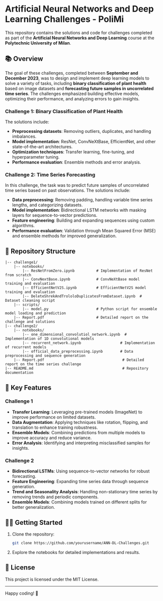 # Artificial Neural Networks and Deep Learning Challenges - PoliMi

This repository contains the solutions and code for challenges completed as part of the **Artificial Neural Networks and Deep Learning** course at the **Polytechnic University of Milan**.

## 📚 Overview
The goal of these challenges, completed between **September and December 2023**, was to design and implement deep learning models to solve a variety of tasks, including **binary classification of plant health** based on image datasets and **forecasting future samples in uncorrelated time series**. The challenges emphasized building effective models, optimizing their performance, and analyzing errors to gain insights.

### Challenge 1: Binary Classification of Plant Health
The solutions include:

- **Preprocessing datasets**: Removing outliers, duplicates, and handling imbalances.
- **Model implementation**: ResNet, ConvNeXtBase, EfficientNet, and other state-of-the-art architectures.
- **Optimization techniques**: Transfer learning, fine-tuning, and hyperparameter tuning.
- **Performance evaluation**: Ensemble methods and error analysis.

### Challenge 2: Time Series Forecasting
In this challenge, the task was to predict future samples of uncorrelated time series based on past observations. The solutions include:

- **Data preprocessing**: Removing padding, handling variable time series lengths, and categorizing datasets.
- **Model implementation**: Bidirectional LSTM networks with masking layers for sequence-to-vector predictions.
- **Feature engineering**: Building and expanding sequences using custom algorithms.
- **Performance evaluation**: Validation through Mean Squared Error (MSE) and ensemble methods for improved generalization.

## 📂 Repository Structure
```
|-- challenge1/
    |-- notebooks/
        |-- ResNetFromZero.ipynb          # Implementation of ResNet from scratch
        |-- ConvNextBase.ipynb            # ConvNeXtBase model training and evaluation
        |-- EfficientNetV2S.ipynb         # EfficientNetV2S model training and evaluation
        |-- DeleteShrekAndTrololoDuplicatesFromDataset.ipynb  # Dataset cleaning script
    |-- scripts/
        |-- model.py                      # Python script for ensemble model loading and prediction
    |-- Report.pdf                        # Detailed report on the challenge and solutions
|-- challenge2/
    |-- notebooks/
        |-- one_dimensional_convolutiol_network.ipynb  # Implementation of 1D convolutional models
        |-- recurrent_network.ipynb                  # Implementation of recurrent models
        |-- official_data_preprocessing.ipynb        # Data preprocessing and sequence generation
    |-- Report.pdf                                    # Detailed report on the time series challenge
|-- README.md                                         # Repository documentation
```

## 🚀 Key Features
### Challenge 1
- **Transfer Learning**: Leveraging pre-trained models (ImageNet) to improve performance on limited datasets.
- **Data Augmentation**: Applying techniques like rotation, flipping, and translation to enhance training robustness.
- **Ensemble Models**: Combining predictions from multiple models to improve accuracy and reduce variance.
- **Error Analysis**: Identifying and interpreting misclassified samples for insights.

### Challenge 2
- **Bidirectional LSTMs**: Using sequence-to-vector networks for robust forecasting.
- **Feature Engineering**: Expanding time series data through sequence generation.
- **Trend and Seasonality Analysis**: Handling non-stationary time series by removing trends and periodic components.
- **Ensemble Models**: Combining models trained on different splits for better generalization.

## 🧑‍💻 Getting Started
1. Clone the repository:
   ```bash
   git clone https://github.com/yourusername/ANN-DL-Challenges.git
   ```
2. Explore the notebooks for detailed implementations and results.

## 📝 License
This project is licensed under the MIT License.

---

Happy coding! 🎉
